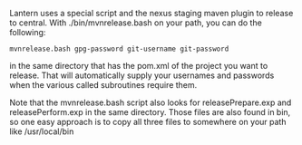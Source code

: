 Lantern uses a special script and the nexus staging maven plugin to release to central. With ./bin/mvnrelease.bash on your path, you can do the following:

```
mvnrelease.bash gpg-password git-username git-password
```

in the same directory that has the pom.xml of the project you want to release. That will automatically supply your usernames and passwords when the various called subroutines require them.

Note that the mvnrelease.bash script also looks for releasePrepare.exp and releasePerform.exp in the same directory. Those files are also found in bin, so one easy approach is to copy all three files to somewhere on your path like /usr/local/bin